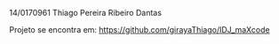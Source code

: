 14/0170961
Thiago Pereira Ribeiro Dantas

Projeto se encontra em:
https://github.com/girayaThiago/IDJ_maXcode
